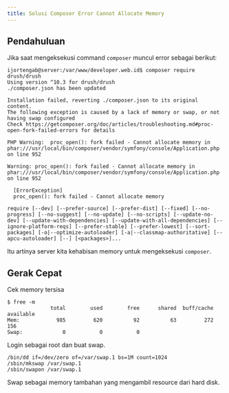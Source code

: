 ```yaml
---
title: Solusi Composer Error Cannot Allocate Memory
---
```


## Pendahuluan

Jika saat mengeksekusi command `composer` muncul error sebagai berikut:

```
ijortengab@server:/var/www/developer.web.id$ composer require drush/drush
Using version ^10.3 for drush/drush
./composer.json has been updated

Installation failed, reverting ./composer.json to its original content.
The following exception is caused by a lack of memory or swap, or not having swap configured
Check https://getcomposer.org/doc/articles/troubleshooting.md#proc-open-fork-failed-errors for details

PHP Warning:  proc_open(): fork failed - Cannot allocate memory in phar:///usr/local/bin/composer/vendor/symfony/console/Application.php on line 952

Warning: proc_open(): fork failed - Cannot allocate memory in phar:///usr/local/bin/composer/vendor/symfony/console/Application.php on line 952

  [ErrorException]
  proc_open(): fork failed - Cannot allocate memory

require [--dev] [--prefer-source] [--prefer-dist] [--fixed] [--no-progress] [--no-suggest] [--no-update] [--no-scripts] [--update-no-dev] [--update-with-dependencies] [--update-with-all-dependencies] [--ignore-platform-reqs] [--prefer-stable] [--prefer-lowest] [--sort-packages] [-o|--optimize-autoloader] [-a|--classmap-authoritative] [--apcu-autoloader] [--] [<packages>]...

```

Itu artinya server kita kehabisan memory untuk mengeksekusi `composer`.

## Gerak Cepat

Cek memory tersisa

```
$ free -m
              total        used        free      shared  buff/cache   available
Mem:            985         620          92          63         272         156
Swap:             0           0           0
```

Login sebagai root dan buat swap.

```
/bin/dd if=/dev/zero of=/var/swap.1 bs=1M count=1024
/sbin/mkswap /var/swap.1
/sbin/swapon /var/swap.1
```

Swap sebagai memory tambahan yang mengambil resource dari hard disk.

